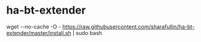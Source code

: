 # ha-bt-extender

wget --no-cache -O - https://raw.githubusercontent.com/sharafullin/ha-bt-extender/master/install.sh | sudo bash